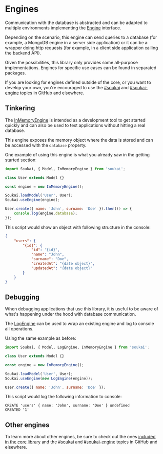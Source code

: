 # Engines

Communication with the database is abstracted and can be adapted to multiple environments implementing the [Engine](/api/interfaces/engines.engine.html) interface.

Depending on the scenario, this engine can send queries to a database (for example, a MongoDB engine in a server side application) or it can be a wrapper doing http requests (for example, in a client side application calling the backend API).

Given the possibilities, this library only provides some all-purpose implementations. Engines for specific use cases can be found in separated packages.

If you are looking for engines defined outside of the core, or you want to develop your own, you're encouraged to use the [#soukai](https://github.com/topics/soukai) and [#soukai-engine](https://github.com/topics/soukai-engine) topics in GitHub and elsewhere.

## Tinkering

The [InMemoryEngine](/api/classes/engines.inmemoryengine.html) is intended as a development tool to get started quickly and can also be used to test applications without hitting a real database.

This engine exposes the memory object where the data is stored and can be accessed with the `database` property.

One example of using this engine is what you already saw in the getting started section:

```javascript
import Soukai, { Model, InMemoryEngine } from 'soukai';

class User extends Model {}

const engine = new InMemoryEngine();

Soukai.loadModel('User', User);
Soukai.useEngine(engine);

User.create({ name: 'John', surname: 'Doe' }).then(() => {
    console.log(engine.database);
});
```

This script would show an object with following structure in the console:

```json
{
    "users": {
        "{id}": {
            "id": "{id}",
            "name": "John",
            "surname": "Doe",
            "createdAt": "{date object}",
            "updatedAt": "{date object}"
        }
    }
}
```

## Debugging

When debugging applications that use this library, it is useful to be aware of what's happening under the hood with database communication.

The [LogEngine](/api/classes/engines.logengine.html) can be used to wrap an existing engine and log to console all operations.

Using the same example as before:

```javascript
import Soukai, { Model, LogEngine, InMemoryEngine } from 'soukai';

class User extends Model {}

const engine = new InMemoryEngine();

Soukai.loadModel('User', User);
Soukai.useEngine(new LogEngine(engine));

User.create({ name: 'John', surname: 'Doe' });
```

This script would log the following information to console:

```
CREATE 'users' { name: 'John', surname: 'Doe' } undefined
CREATED '1'
```

## Other engines

To learn more about other engines, be sure to check out the ones [included in the core library](https://github.com/NoelDeMartin/soukai/tree/master/src/engines) and the [#soukai](https://github.com/topics/soukai) and [#soukai-engine](https://github.com/topics/soukai-engine) topics in GitHub and elsewhere.
